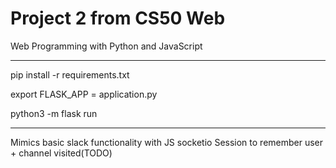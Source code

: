 # Project 2 from CS50 Web

Web Programming with Python and JavaScript

----------------------------------------

pip install -r requirements.txt

export FLASK_APP = application.py

python3 -m flask run

----------------------------------------

Mimics basic slack functionality with JS socketio
Session to remember user + channel visited(TODO)
